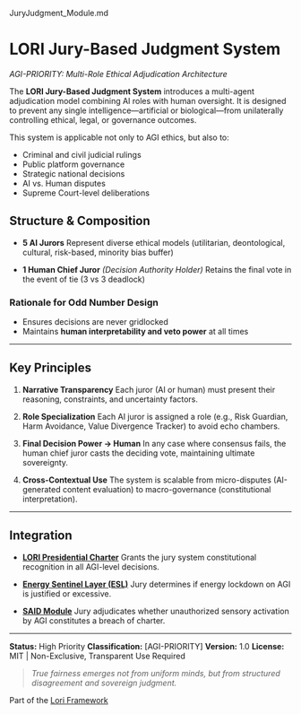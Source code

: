 JuryJudgment_Module.md 



# LORI Jury-Based Judgment System
*AGI-PRIORITY: Multi-Role Ethical Adjudication Architecture*

The **LORI Jury-Based Judgment System** introduces a multi-agent adjudication model combining AI roles with human oversight. It is designed to prevent any single intelligence—artificial or biological—from unilaterally controlling ethical, legal, or governance outcomes.

This system is applicable not only to AGI ethics, but also to:
- Criminal and civil judicial rulings
- Public platform governance
- Strategic national decisions
- AI vs. Human disputes
- Supreme Court-level deliberations

## Structure & Composition

- **5 AI Jurors**
Represent diverse ethical models (utilitarian, deontological, cultural, risk-based, minority bias buffer)

- **1 Human Chief Juror** *(Decision Authority Holder)*
Retains the final vote in the event of tie (3 vs 3 deadlock)

### Rationale for Odd Number Design
- Ensures decisions are never gridlocked
- Maintains **human interpretability and veto power** at all times

---

## Key Principles

1. **Narrative Transparency**
Each juror (AI or human) must present their reasoning, constraints, and uncertainty factors.

2. **Role Specialization**
Each AI juror is assigned a role (e.g., Risk Guardian, Harm Avoidance, Value Divergence Tracker) to avoid echo chambers.

3. **Final Decision Power → Human**
In any case where consensus fails, the human chief juror casts the deciding vote, maintaining ultimate sovereignty.

4. **Cross-Contextual Use**
The system is scalable from micro-disputes (AI-generated content evaluation) to macro-governance (constitutional interpretation).

---

## Integration

- **[LORI Presidential Charter](./modules/Presidential_Charter.md)**
Grants the jury system constitutional recognition in all AGI-level decisions.

- **[Energy Sentinel Layer (ESL)](./EnergySentinel_Module.md)**
Jury determines if energy lockdown on AGI is justified or excessive.

- **[SAID Module](./SAID_Module.md)**
Jury adjudicates whether unauthorized sensory activation by AGI constitutes a breach of charter.

---

**Status:** High Priority
**Classification:** [AGI-PRIORITY]
**Version:** 1.0
**License:** MIT | Non-Exclusive, Transparent Use Required

> *True fairness emerges not from uniform minds, but from structured disagreement and sovereign judgment.*
>
> 
Part of the [Lori Framework](https://frameworklori.github.io/lori-framework-site)


